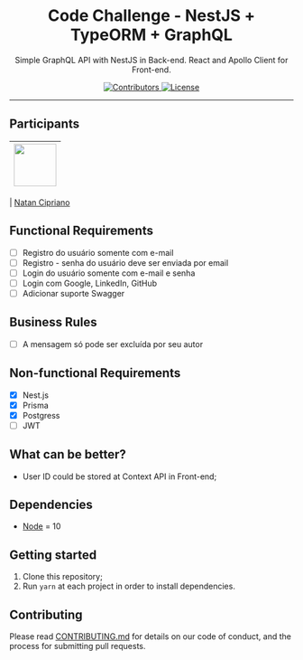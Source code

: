 <h1 align="center">
Code Challenge - NestJS + TypeORM + GraphQL
</h1>

<p align="center">Simple GraphQL API with NestJS in Back-end. React and Apollo Client for Front-end.</p>

<p align="center">
  <a href="https://github.com/cipriano98/curriculo/graphs/contributors">
    <img src="https://img.shields.io/github/contributors/rocketseat/youtube-challenge-nestjs-graphql?color=%237159c1&logoColor=%237159c1&style=flat" alt="Contributors">
  </a>
  <a href="https://opensource.org/licenses/MIT">
    <img src="https://img.shields.io/github/license/rocketseat/youtube-challenge-nestjs-graphql?color=%237159c1&logo=mit" alt="License">
  </a>
</p>

<hr>

## Participants

| [<img src="https://avatars2.githubusercontent.com/u/56701750?s=400&v=4" width="75px;"/>](https://github.com/cipriano98) |
| :------------------------------------------------------------------------------------------------------------------------: |


| [Natan Cipriano](https://github.com/cipriano98)

## Functional Requirements

- [ ] Registro do usuário somente com e-mail
- [ ] Registro - senha do usuário deve ser enviada por email
- [ ] Login do usuário somente com e-mail e senha
- [ ] Login com Google, LinkedIn, GitHub
- [ ] Adicionar suporte Swagger

## Business Rules

- [ ] A mensagem só pode ser excluída por seu autor

## Non-functional Requirements

- [x] Nest.js
- [x] Prisma
- [x] Postgress
- [ ] JWT

## What can be better?

- User ID could be stored at Context API in Front-end;

## Dependencies

- [Node](https://nodejs.org/en/) = 10

## Getting started

1. Clone this repository;<br />
2. Run `yarn` at each project in order to install dependencies.<br />

## Contributing

Please read [CONTRIBUTING.md](CONTRIBUTING.md) for details on our code of conduct, and the process for submitting pull requests.
